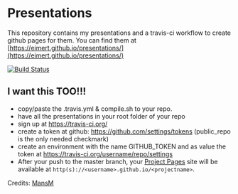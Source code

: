 # Presentations

This repository contains my presentations and a travis-ci workflow to create github pages for them.
You can find them at [https://eimert.github.io/presentations/](https://eimert.github.io/presentations/)

[![Build Status](https://travis-ci.org/Eimert/presentations.svg?branch=master)](https://travis-ci.org/Eimert/presentations)

## I want this TOO!!!
* copy/paste the .travis.yml & compile.sh to your repo.
* have all the presentations in your root folder of your repo
* sign up at https://travis-ci.org/
* create a token at github: https://github.com/settings/tokens (public_repo is the only needed checkmark)
* create an environment with the name GITHUB_TOKEN and as value the token at https://travis-ci.org/username/repo/settings
* After your push to the master branch, your [Project Pages](https://help.github.com/articles/creating-project-pages-using-the-command-line/) site will be available at `http(s)://<username>.github.io/<projectname>`.

Credits: [MansM](https://github.com/MansM/presentations/)<br>
